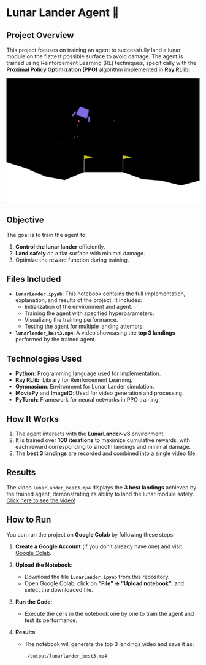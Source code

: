 # **Lunar Lander Agent 🚀**

## **Project Overview**
This project focuses on training an agent to successfully land a lunar module on the flattest possible surface to avoid damage. The agent is trained using Reinforcement Learning (RL) techniques, specifically with the **Proximal Policy Optimization (PPO)** algorithm implemented in **Ray RLlib**.

![Lunar Lander](./thumbnail.png)

## **Objective**
The goal is to train the agent to:
1. **Control the lunar lander** efficiently.
2. **Land safely** on a flat surface with minimal damage.
3. Optimize the reward function during training.

## **Files Included**
- **`LunarLander.ipynb`**: This notebook contains the full implementation, explanation, and results of the project. It includes:
  - Initialization of the environment and agent.
  - Training the agent with specified hyperparameters.
  - Visualizing the training performance.
  - Testing the agent for multiple landing attempts.
- **`lunarlander_best3.mp4`**: A video showcasing the **top 3 landings** performed by the trained agent.

## **Technologies Used**
- **Python**: Programming language used for implementation.
- **Ray RLlib**: Library for Reinforcement Learning.
- **Gymnasium**: Environment for Lunar Lander simulation.
- **MoviePy** and **ImageIO**: Used for video generation and processing.
- **PyTorch**: Framework for neural networks in PPO training.

## **How It Works**
1. The agent interacts with the **LunarLander-v3** environment.
2. It is trained over **100 iterations** to maximize cumulative rewards, with each reward corresponding to smooth landings and minimal damage.
3. The **best 3 landings** are recorded and combined into a single video file.

## **Results**
The video `lunarlander_best3.mp4` displays the **3 best landings** achieved by the trained agent, demonstrating its ability to land the lunar module safely.  
[Click here to see the video!](https://tsamiklainti.com/static/media/lunarlander_best3.cb51f773d4cb5df575e0.mp4)

## **How to Run**  
You can run the project on **Google Colab** by following these steps:

1. **Create a Google Account** (if you don’t already have one) and visit [Google Colab](https://colab.research.google.com/).

2. **Upload the Notebook**:
   - Download the file **`LunarLander.ipynb`** from this repository.
   - Open Google Colab, click on **“File” → “Upload notebook”**, and select the downloaded file.

3. **Run the Code**:
   - Execute the cells in the notebook one by one to train the agent and test its performance.

4. **Results**:
   - The notebook will generate the top 3 landings video and save it as:
     ```
     ./output/lunarlander_best3.mp4
     ```
